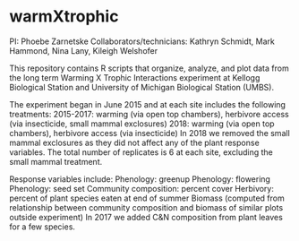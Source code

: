 # warmXtrophic

PI: Phoebe Zarnetske
Collaborators/technicians: Kathryn Schmidt, Mark Hammond, Nina Lany, Kileigh Welshofer

This repository contains R scripts that organize, analyze, and plot data from the long term Warming X Trophic Interactions experiment at Kellogg Biological Station and University of Michigan Biological Station (UMBS).

The experiment began in June 2015 and at each site includes the following treatments:
2015-2017: warming (via open top chambers), herbivore access (via insecticide, small mammal exclosures)
2018: warming (via open top chambers), herbivore access (via insecticide)
In 2018 we removed the small mammal exclosures as they did not affect any of the plant response variables.
The total number of replicates is 6 at each site, excluding the small mammal treatment.

Response variables include:
Phenology: greenup
Phenology: flowering
Phenology: seed set
Community composition: percent cover
Herbivory: percent of plant species eaten at end of summer
Biomass (computed from relationship between community composition and biomass of similar plots outside experiment)
In 2017 we added C&N composition from plant leaves for a few species.

